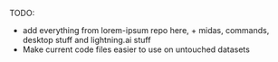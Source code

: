 TODO: 
- add everything from lorem-ipsum repo here, + midas, commands, desktop stuff and lightning.ai stuff
- Make current code files easier to use on untouched datasets
